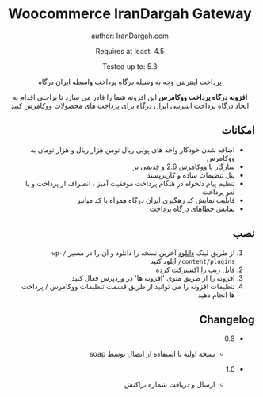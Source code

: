 ﻿<div align="center">

# Woocommerce IranDargah Gateway

author: IranDargah.com

Requires at least: 4.5

Tested up to: 5.3

پرداخت اینترنتی وجه به وسیله درگاه پرداخت واسطه ایران درگاه

<p dir="ltr">

**افزونه درگاه پرداخت ووکامرس** این افزونه شما را قادر می سازد تا براحتی اقدام به ایجاد درگاه پرداخت اینترنتی ایران درگاه برای پرداخت های محصولات ووکامرس کنید
</p>

</div>

<div dir="rtl">

## امکانات
 * اضافه شدن خودکار واحد های پولی ریال تومن هزار ریال و هزار تومان به ووکامرس
 * سازگار با ووکامرس 2.6 و قدیمی تر
 * پنل تنظیمات ساده و کاربرپسند
 * تنظیم پیام دلخواه در هنگام پرداخت موفقیت آمیز ، انصراف از پرداخت و یا لغو پرداخت
 * قابلیت نمایش کد رهگیری ایران درگاه همراه با کد میانبر
 * نمایش خطاهای درگاه پرداخت
</div>




<div dir="rtl">

## نصب
1. از طریق لینک [دانلود](https://link) آخرین نسخه را دانلود و آن را در مسیر `/wp-content/plugins/` آپلود کنید
2. فایل زیپ را اکسترکت کرده
3. افزونه را از طریق منوی 'افزونه ها' در وردپرس فعال کنید
4. تنظیمات افزونه را می توانید از طریق قسمت تنظیمات ووکامرس / پرداخت ها انجام دهید

## Changelog

* 0.9

    - نسخه اولیه با استفاده از اتصال توسط soap

* 1.0

    - ارسال و دریافت شماره تراکنش

</div>


